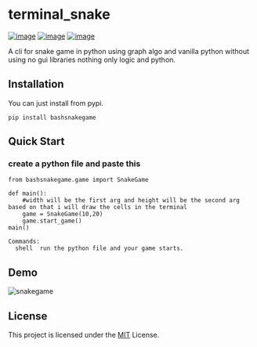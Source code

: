 # terminal_snake

[![image](https://img.shields.io/pypi/v/bashsnakegame.svg?style=flat)](https://pypi.python.org/pypi/bashsnakegame)
[![image](https://img.shields.io/github/license/sakthiRathinam/terminal_snake
)](https://github.com/sakthiRathinam/terminal_snake)
[![image](https://github.com/sakthiRathinam/terminal_snake/workflows/pypi/badge.svg)](https://github.com/sakthiRathinam/terminal_snake/actions?query=workflow:pypi)

A cli for snake game in python using graph algo and vanilla python without using no gui libraries nothing only logic and python.

## Installation

You can just install from pypi.

```shell
pip install bashsnakegame
```

## Quick Start
### create a python file and paste this  
```                                                   
from bashsnakegame.game import SnakeGame

def main():
    #width will be the first arg and height will be the second arg based on that i will draw the cells in the terminal
    game = SnakeGame(10,20)
    game.start_game()
main()

Commands:
  shell  run the python file and your game starts.

```
## Demo
![snakegame](https://user-images.githubusercontent.com/61803261/177983429-9dd2361e-2dea-40f2-9e48-dbff87b52f8e.gif)

## License


This project is licensed under the
[MIT](https://github.com/tortoise/tortoise-cli/blob/main/LICENSE) License.
